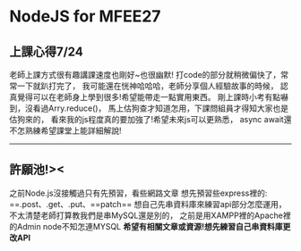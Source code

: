 # NodeJS for MFEE27 

## 上課心得7/24

老師上課方式很有趣講課速度也剛好~也很幽默!
打code的部分就稍微偏快了，常常一下就趴打完了，
我可能還在恍神哈哈哈，老師分享個人經驗故事的時候，
認真覺得可以在老師身上學到很多!希望能帶走一點實用東西。
剛上課時小考有點嚇到，沒看過Arry.reduce()，
馬上估狗查才知道怎用，下課問組員才得知大家也是估狗來的，
看來我的js程度真的要加強了!希望未來js可以更熟悉，
async await還不怎熟練希望課堂上能詳細解說!

***
## 許願池!><

之前Node.js沒接觸過只有先預習，看些網路文章
想先預習些express裡的:
==.post、.get、.put、==patch==
想自己先串資料庫來練習api部分怎麼運用，
不太清楚老師打算教我們是串MySQL還是別的，
之前是用XAMPP裡的Apache裡的Admin node不知怎連MYSQL
**希望有相關文章或資源!想先練習自己串資料庫更改API**




